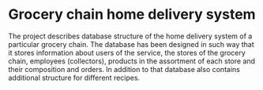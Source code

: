 # Grocery chain home delivery system 
The project describes database structure of the home delivery system of a particular
grocery chain. The database has been designed in such way that it stores information
about users of the service, the stores of the grocery chain, employees (collectors),
products in the assortment of each store and their composition and orders. In
addition to that database also contains additional structure for different recipes.
